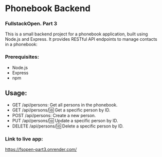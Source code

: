 # Phonebook Backend

### FullstackOpen. Part 3

This is a small backend project for a phonebook application, built using Node.js and Express. It provides RESTful API
endpoints to manage contacts in a phonebook:

### Prerequisites:

- Node.js
- Express
- npm

## Usage:

- GET /api/persons: Get all persons in the phonebook.
- GET /api/persons/:id: Get a specific person by ID.
- POST /api/persons: Create a new person.
- PUT /api/persons/:id: Update a specific person by ID.
- DELETE /api/persons/:id: Delete a specific person by ID.

### Link to live app:

https://fsopen-part3.onrender.com/